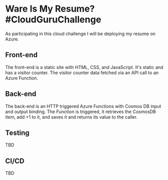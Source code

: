 # Ware Is My Resume? #CloudGuruChallenge
As participating in this cloud challenge I will be deploying my resume on Azure.

## Front-end
The front-end is a static site with HTML, CSS, and JavaScript. It's static and has a visitor counter. The visitor counter data fetched via an API call to an Azure Function.

## Back-end
The back-end is an HTTP triggered Azure Functions with Cosmos DB input and output binding. The Function is triggered, it retrieves the CosmosDB item, add +1 to it, and saves it and returns its value to the caller.

## Testing
TBD

## CI/CD
TBD
